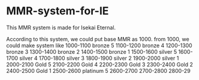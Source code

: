 # MMR-system-for-IE
This MMR system is made for Isekai Eternal.

According to this system, we could put base MMR as 1000.
from 1000, we could make system like
1000-1100 bronze 5
1100-1200 bronze 4
1200-1300 bronze 3
1300-1400 bronze 2
1400-1500 bronze 1
1500-1600 silver 5
1600-1700 silver 4
1700-1800 silver 3
1800-1900 silver 2
1900-2000 silver 1
2000-2100 Gold 5 
2100-2200 Gold 4
2200-2300 Gold 3
2300-2400 Gold 2
2400-2500 Gold 1
2500-2600 platinum 5
2600-2700 
2700-2800
2800-29